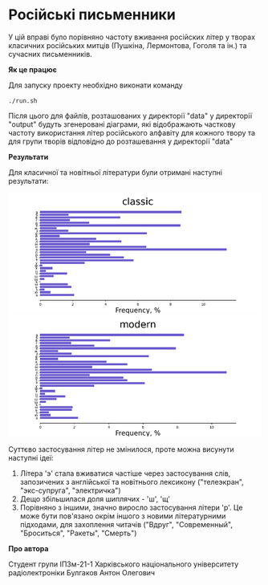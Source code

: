 # Російські письменники

У цій вправі було порівняно частоту вживання російских літер у творах класичних російських митців (Пушкіна, Лермонтова, Гоголя та ін.) та сучасних письменників.

**Як це працює**

Для запуску проекту необхідно виконати команду
```shell
./run.sh
```
Після цього для файлів, розташованих у директорії "data" у директорії "output" будуть згенеровані діаграми, які відображають часткову частоту використання літер російського алфавіту для кожного твору та для групи творів відповідно до розташeвання у директорії "data"

**Результати**

Для класичної та новітньої літератури були отримані наступні результати: 

![plot](./assets/classic.png)
![plot](./assets/modern.png)

Суттєво застосування літер не змінилося, проте можна висунути наступні ідеї:
1. Літера 'э' стала вживатися частіше через застосування слів, запозичених з англійської та новітнього лексикону ("телеэкран", "экс-супруга", "электричка")
2. Дещо збільшилася доля шиплячих - 'ш', 'щ'
3. Порівняно з іншими, значно виросло застосування літери 'р'. Це може бути пов'язано окрім іншого з новими літературними підходами, для захоплення читачів ("Вдруг", "Современный", "Броситься", "Ракеты", "Смерть")

**Про автора**

Студент групи ІПЗм-21-1
Харківського національного університету радіолектроніки
Булгаков Антон Олегович
